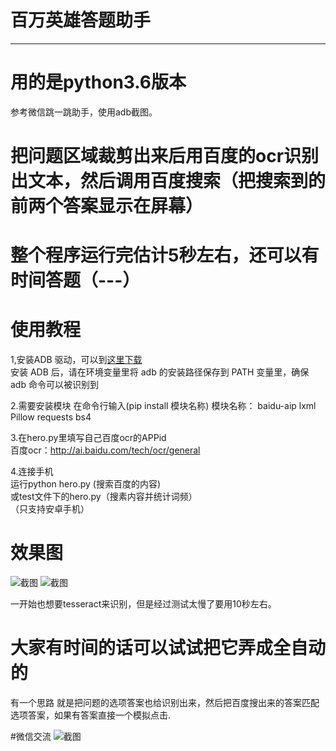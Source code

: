 # 百万英雄答题助手
----------------------------------------------------------------------------------------------

# 用的是python3.6版本
参考微信跳一跳助手，使用adb截图。

# 把问题区域裁剪出来后用百度的ocr识别出文本，然后调用百度搜索（把搜索到的前两个答案显示在屏幕）

# 整个程序运行完估计5秒左右，还可以有时间答题（---）

# 使用教程
1,安装ADB 驱动，可以到[这里下载](https://adb.clockworkmod.com/)<br />
   安装 ADB 后，请在环境变量里将 adb 的安装路径保存到 PATH 变量里，确保 adb 命令可以被识别到
  
2.需要安装模块 在命令行输入(pip install 模块名称) 模块名称： baidu-aip  lxml  Pillow  requests bs4

3.在hero.py里填写自己百度ocr的APPid</br>
百度ocr：http://ai.baidu.com/tech/ocr/general

4.连接手机<br>运行python hero.py (搜索百度的内容) <br>或test文件下的hero.py（搜素内容并统计词频）<br />
（只支持安卓手机）
# 效果图
![截图](http://chuantu.biz/t6/198/1515261841x-1566687351.png)
![截图](https://github.com/wuditken/MillionHeroes/blob/master/test/1.PNG?raw=true)


一开始也想要tesseract来识别，但是经过测试太慢了要用10秒左右。
# 大家有时间的话可以试试把它弄成全自动的

有一个思路 就是把问题的选项答案也给识别出来，然后把百度搜出来的答案匹配选项答案，如果有答案直接一个模拟点击.

#微信交流
![截图](https://github.com/wuditken/MillionHeroes/blob/master/test/2.jpg?raw=true)



